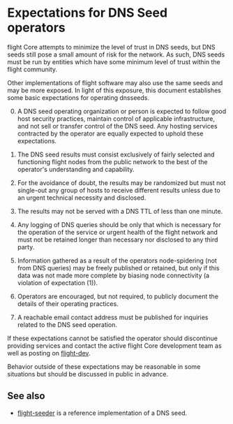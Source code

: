 Expectations for DNS Seed operators
====================================

flight Core attempts to minimize the level of trust in DNS seeds,
but DNS seeds still pose a small amount of risk for the network.
As such, DNS seeds must be run by entities which have some minimum
level of trust within the flight community.

Other implementations of flight software may also use the same
seeds and may be more exposed. In light of this exposure, this
document establishes some basic expectations for operating dnsseeds.

0. A DNS seed operating organization or person is expected to follow good
host security practices, maintain control of applicable infrastructure,
and not sell or transfer control of the DNS seed. Any hosting services
contracted by the operator are equally expected to uphold these expectations.

1. The DNS seed results must consist exclusively of fairly selected and
functioning flight nodes from the public network to the best of the
operator's understanding and capability.

2. For the avoidance of doubt, the results may be randomized but must not
single-out any group of hosts to receive different results unless due to an
urgent technical necessity and disclosed.

3. The results may not be served with a DNS TTL of less than one minute.

4. Any logging of DNS queries should be only that which is necessary
for the operation of the service or urgent health of the flight
network and must not be retained longer than necessary nor disclosed
to any third party.

5. Information gathered as a result of the operators node-spidering
(not from DNS queries) may be freely published or retained, but only
if this data was not made more complete by biasing node connectivity
(a violation of expectation (1)).

6. Operators are encouraged, but not required, to publicly document the
details of their operating practices.

7. A reachable email contact address must be published for inquiries
related to the DNS seed operation.

If these expectations cannot be satisfied the operator should
discontinue providing services and contact the active flight
Core development team as well as posting on
[flight-dev](https://groups.google.com/forum/#!forum/flight-dev).

Behavior outside of these expectations may be reasonable in some
situations but should be discussed in public in advance.

See also
----------
- [flight-seeder](https://github.com/pooler/flight-seeder) is a reference implementation of a DNS seed.

